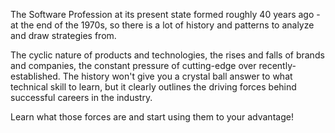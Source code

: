 The Software Profession at its present state formed roughly 40 years ago - at the end of the 1970s, so there is a lot of history and patterns to analyze and draw strategies from.

The cyclic nature of products and technologies, the rises and falls of brands and companies, the constant pressure of cutting-edge over recently-established. The history won't give you a crystal ball answer to what technical skill to learn, but it clearly outlines the driving forces behind successful careers in the industry.

Learn what those forces are and start using them to your advantage!